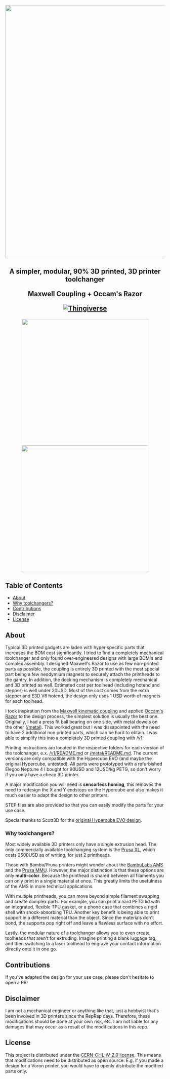 <p align="center">
 <img src="https://github.com/user-attachments/assets/a2ba3245-dfee-49b9-944a-884493774b10" width="800px">
</p>
<h2 align="center">
A simpler, modular, 90% 3D printed, 3D printer toolchanger
 
Maxwell Coupling + Occam's Razor

[![Thingiverse](https://a11ybadges.com/badge?logo=thingiverse)](https://www.thingiverse.com/thing:7074453)

</h2>
<p align="center">
<img src="https://github.com/user-attachments/assets/31325f4e-c43f-4515-93e2-484d81ccb187" height="400">
<img src="https://github.com/user-attachments/assets/1ce8fa8d-e7f5-4cef-ab22-13a561d602f4" height="400"></video>
</p>


## Table of Contents
- [About](#about)
- [Why toolchangers?](#why-toolchangers)
- [Contributions](#contributions)
- [Disclaimer](#disclaimer)
- [License](#license)

## About

Typical 3D printed gadgets are laden with hyper specific parts that increases the BOM cost significantly. I tried to find a completely mechanical toolchanger and only found over-engineered designs with large BOM's and complex assembly. I designed Maxwell's Razor to use as few non-printed parts as possible, the coupling is entirely 3D printed with the most special part being a few neodymium magnets to securely attach the printheads to the gantry. In addition, the docking mechanism is completely mechanical and 3D printed as well. Estimated cost per toolhead (including hotend and stepper) is well under 20USD. Most of the cost comes from the extra stepper and E3D V6 hotend, the design only uses 1 USD worth of magnets for each toolhead. 

I took inspiration from the [Maxwell kinematic coupling](https://en.wikipedia.org/wiki/Kinematic_coupling) and applied [Occam's Razor](https://en.wikipedia.org/wiki/Occam%27s_razor) to the design process, the simplest solution is usually the best one. Originally, I had a press fit ball bearing on one side, with metal dowels on the other ([/metal]([./metal])). This worked great but I was dissapointed with the need to have 2 additional non printed parts, which can be hard to obtain. I was able to simplify this into a completely 3D printed coupling with [/v1](./v1).

Printing instructions are located in the respective folders for each version of the toolchanger, e.x. [/v1/README.md](./v1/README.md) or  [/metal/README.md](./metal/README.md). The current versions are only compatible with the Hypercube EVO (and maybe the original Hypercube, untested). All parts were prototyped with a refurbished Elegoo Neptune 4 I bought for 90USD and 12USD/kg PETG, so don't worry if you only have a cheap 3D printer. 

A major modification you will need is **sensorless homing**, this removes the need to redesign the X and Y endstops on the Hypercube and also makes it much easier to adapt the design to other printers. 

STEP files are also provided so that you can easily modify the parts for your use case. 

Special thanks to Scott3D for the [original Hypercube EVO design](https://www.thingiverse.com/thing:2254103).

### Why toolchangers?
Most widely available 3D printers only have a single extrusion head. The only commercially available toolchanging system is the [Prusa XL](https://www.prusa3d.com/en/product/original-prusa-xl-semi-assembled-2-toolhead-3d-printer/), which costs 2500USD as of writing, for just 2 printheads. 

Those with Bambu/Prusa printers might wonder about the [BambuLabs AMS](https://us.store.bambulab.com/collections/all-ams) and the [Prusa MMU](https://www.prusa3d.com/category/original-prusa-mmu3/). However, the major distinction is that these options are only **multi-color**. Because the printhead is shared between all filaments you can only print in a single material at once. This greatly limits the usefulness of the AMS in more technical applications. 

With multiple printheads, you can move beyond simple filament swapping and create complex parts. For example, you can print a hard PETG lid with an integrated, flexible TPU gasket, or a phone case that combines a rigid shell with shock-absorbing TPU. Another key benefit is being able to print support in a different material than the object. Since the materials don't bond, the supports pop right off and leave a flawless surface with no effort. 

Lastly, the modular nature of a toolchanger allows you to even create toolheads that aren't for extruding. Imagine printing a blank luggage tag, and then switching to a laser toolhead to engrave your contact information directly onto it in one go. 
 

## Contributions

If you've adapted the design for your use case, please don't hesitate to open a PR!

## Disclaimer
I am not a mechanical engineer or anything like that, just a hobbyist that's been involved in 3D printers since the RepRap days. Therefore, these modifications should be done at your own risk, etc. I am not liable for any damages that may occur as a result of the modifications in this repo.

## License

This project is distributed under the [CERN-OHL-W-2.0 license](https://github.com/evanqhuang/maxwells-razor/tree/main#CERN-OHL-W-2.0-1-ov-file). This means that modifications need to be distributed as open source. E.g. if you made a design for a Voron printer, you would have to openly distribute the modified parts only. 
